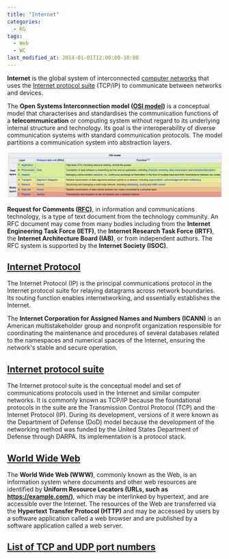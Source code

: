 ```yaml
---
title: "Internet"
categories:
  - KG
tags:
  - Web
  - WC
last_modified_at: 2014-01-01T12:00:00-10:00
---
```


**Internet** is the global system of interconnected [computer networks](https://en.wikipedia.org/wiki/Computer_network) that uses the [Internet protocol suite](https://en.wikipedia.org/wiki/Internet_protocol_suite) (TCP/IP) to communicate between networks and devices.

The __Open Systems Interconnection model (**[OSI model](https://en.wikipedia.org/wiki/OSI_model)**)__ is a conceptual model that characterises and standardises the communication functions of a **telecommunication** or computing system without regard to its underlying internal structure and technology. Its goal is the interoperability of diverse communication systems with standard communication protocols. The model partitions a communication system into abstraction layers.

![](/assets/images/posts/2014-01-01-Internet/OSImodel-LayerArchitecture.png)

__Request for Comments (**[RFC](https://www.rfc-editor.org/retrieve/)**)__, in information and communications technology, is a type of text document from the technology community. An RFC document may come from many bodies including from the __Internet Engineering Task Force (**IETF**)__, the __Internet Research Task Force (**IRTF**)__, the __Internet Architecture Board (**IAB**)__, or from independent authors. The RFC system is supported by the __Internet Society (**ISOC**)__.

## [Internet Protocol](https://en.wikipedia.org/wiki/Internet_Protocol)

The Internet Protocol (IP) is the principal communications protocol in the Internet protocol suite for relaying datagrams across network boundaries. Its routing function enables internetworking, and essentially establishes the Internet.

The __Internet Corporation for Assigned Names and Numbers (**ICANN**)__ is an American multistakeholder group and nonprofit organization responsible for coordinating the maintenance and procedures of several databases related to the namespaces and numerical spaces of the Internet, ensuring the network's stable and secure operation.

## [Internet protocol suite](https://en.wikipedia.org/wiki/Internet_protocol_suite)

The Internet protocol suite is the conceptual model and set of communications protocols used in the Internet and similar computer networks. It is commonly known as TCP/IP because the foundational protocols in the suite are the Transmission Control Protocol (TCP) and the Internet Protocol (IP). During its development, versions of it were known as the Department of Defense (DoD) model because the development of the networking method was funded by the United States Department of Defense through DARPA. Its implementation is a protocol stack. 

## [World Wide Web](https://en.wikipedia.org/wiki/World_Wide_Web)

The __World Wide Web (**WWW**)__, commonly known as the Web, is an information system where documents and other web resources are identified by __Uniform Resource Locators (**URLs**, such as https://example.com/)__, which may be interlinked by hypertext, and are accessible over the Internet. The resources of the Web are transferred via the __Hypertext Transfer Protocol (**HTTP**)__ and may be accessed by users by a software application called a web browser and are published by a software application called a web server.

## [List of TCP and UDP port numbers](https://en.wikipedia.org/wiki/List_of_TCP_and_UDP_port_numbers)

